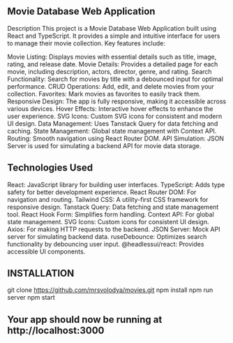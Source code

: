 ## Movie Database Web Application

Description
This project is a Movie Database Web Application built using React and TypeScript. It provides a simple and intuitive interface for users to manage their movie collection. Key features include:

Movie Listing: Displays movies with essential details such as title, image, rating, and release date.
Movie Details: Provides a detailed page for each movie, including description, actors, director, genre, and rating.
Search Functionality: Search for movies by title with a debounced input for optimal performance.
CRUD Operations: Add, edit, and delete movies from your collection.
Favorites: Mark movies as favorites to easily track them.
Responsive Design: The app is fully responsive, making it accessible across various devices.
Hover Effects: Interactive hover effects to enhance the user experience.
SVG Icons: Custom SVG icons for consistent and modern UI design.
Data Management: Uses Tanstack Query for data fetching and caching.
State Management: Global state management with Context API.
Routing: Smooth navigation using React Router DOM.
API Simulation: JSON Server is used for simulating a backend API for movie data storage.

## Technologies Used

React: JavaScript library for building user interfaces.
TypeScript: Adds type safety for better development experience.
React Router DOM: For navigation and routing.
Tailwind CSS: A utility-first CSS framework for responsive design.
Tanstack Query: Data fetching and state management tool.
React Hook Form: Simplifies form handling.
Context API: For global state management.
SVG Icons: Custom icons for consistent UI design.
Axios: For making HTTP requests to the backend.
JSON Server: Mock API server for simulating backend data.
ruseDebounce: Optimizes search functionality by debouncing user input.
@headlessui/react: Provides accessible UI components.

## INSTALLATION

git clone https://github.com/mrsvolodya/movies.git
npm install
npm run server
npm start

## Your app should now be running at http://localhost:3000
